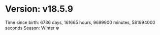 # Version: v18.5.9
Time since birth: 6736 days, 161665 hours, 9699900 minutes, 581994000 seconds
Season: Winter ❄️
